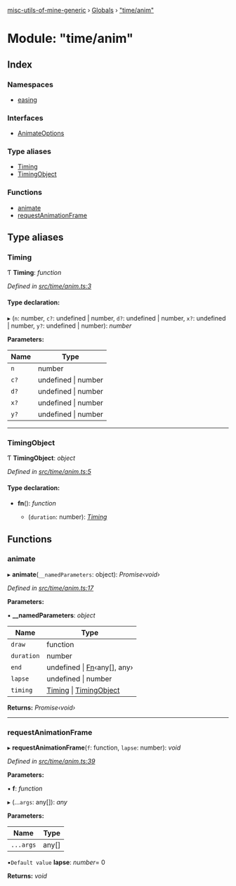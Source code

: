 [misc-utils-of-mine-generic](../README.md) › [Globals](../globals.md) › ["time/anim"](_time_anim_.md)

# Module: "time/anim"

## Index

### Namespaces

* [easing](_time_anim_.easing.md)

### Interfaces

* [AnimateOptions](../interfaces/_time_anim_.animateoptions.md)

### Type aliases

* [Timing](_time_anim_.md#timing)
* [TimingObject](_time_anim_.md#timingobject)

### Functions

* [animate](_time_anim_.md#animate)
* [requestAnimationFrame](_time_anim_.md#requestanimationframe)

## Type aliases

###  Timing

Ƭ **Timing**: *function*

*Defined in [src/time/anim.ts:3](https://github.com/cancerberoSgx/misc-utils-of-mine/blob/31c2f04/misc-utils-of-mine-generic/src/time/anim.ts#L3)*

#### Type declaration:

▸ (`n`: number, `c?`: undefined | number, `d?`: undefined | number, `x?`: undefined | number, `y?`: undefined | number): *number*

**Parameters:**

Name | Type |
------ | ------ |
`n` | number |
`c?` | undefined &#124; number |
`d?` | undefined &#124; number |
`x?` | undefined &#124; number |
`y?` | undefined &#124; number |

___

###  TimingObject

Ƭ **TimingObject**: *object*

*Defined in [src/time/anim.ts:5](https://github.com/cancerberoSgx/misc-utils-of-mine/blob/31c2f04/misc-utils-of-mine-generic/src/time/anim.ts#L5)*

#### Type declaration:

* **fn**(): *function*

  * (`duration`: number): *[Timing](_time_anim_.md#timing)*

## Functions

###  animate

▸ **animate**(`__namedParameters`: object): *Promise‹void›*

*Defined in [src/time/anim.ts:17](https://github.com/cancerberoSgx/misc-utils-of-mine/blob/31c2f04/misc-utils-of-mine-generic/src/time/anim.ts#L17)*

**Parameters:**

▪ **__namedParameters**: *object*

Name | Type |
------ | ------ |
`draw` | function |
`duration` | number |
`end` | undefined &#124; [Fn](_type_.md#fn)‹any[], any› |
`lapse` | undefined &#124; number |
`timing` | [Timing](_time_anim_.md#timing) &#124; [TimingObject](_time_anim_.md#timingobject) |

**Returns:** *Promise‹void›*

___

###  requestAnimationFrame

▸ **requestAnimationFrame**(`f`: function, `lapse`: number): *void*

*Defined in [src/time/anim.ts:39](https://github.com/cancerberoSgx/misc-utils-of-mine/blob/31c2f04/misc-utils-of-mine-generic/src/time/anim.ts#L39)*

**Parameters:**

▪ **f**: *function*

▸ (...`args`: any[]): *any*

**Parameters:**

Name | Type |
------ | ------ |
`...args` | any[] |

▪`Default value`  **lapse**: *number*= 0

**Returns:** *void*
